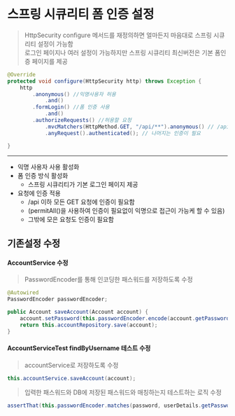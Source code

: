 # 스프링 시큐리티 폼 인증 설정
> HttpSecurity configure 메서드를 재정의하면 얼마든지 마음대로 스프링 시큐리티 설정이 가능함  
> 로그인 페이지나 여러 설정이 가능하지만 스프링 시큐리티 최신버전은 기본 폼인증 페이지를 제공  
```java
@Override
protected void configure(HttpSecurity http) throws Exception {
    http
        .anonymous() //익명사용자 허용
            .and()
        .formLogin() //폼 인증 사용
            .and()
        .authorizeRequests() //허용할 요청
            .mvcMatchers(HttpMethod.GET, "/api/**").anonymous() // /api/ 경로의 모든걸 익명사용자에게 허용
            .anyRequest().authenticated(); // 나머지는 인증이 필요

}
```

----
- 익명 사용자 사용 활성화
- 폼 인증 방식 활성화
  - 스프링 시큐리티가 기본 로그인 페이지 제공
- 요청에 인증 적용
  - /api 이하 모든 GET 요청에 인증이 필요함
  - (permitAll()을 사용하여 인증이 필요없이 익명으로 접근이 가능케 할 수 있음)
  - 그밖에 모은 요청도 인증이 필요함

## 기존설정 수정
#### AccountService 수정
> PasswordEncoder를 통해 인코딩한 패스워드를 저장하도록 수정  
```java
@Autowired
PasswordEncoder passwordEncoder;

public Account saveAccount(Account account) {
    account.setPassword(this.passwordEncoder.encode(account.getPassword()));
    return this.accountRepository.save(account);
}
```

#### AccountServiceTest findByUsername 테스트 수정
> accountService로 저장하도록 수정
```java
this.accountService.saveAccount(account);
```

> 입력한 패스워드와 DB에 저장된 패스워드와 매칭하는지 테스트하는 로직 수정  
```java
assertThat(this.passwordEncoder.matches(password, userDetails.getPassword())).isTrue();
```